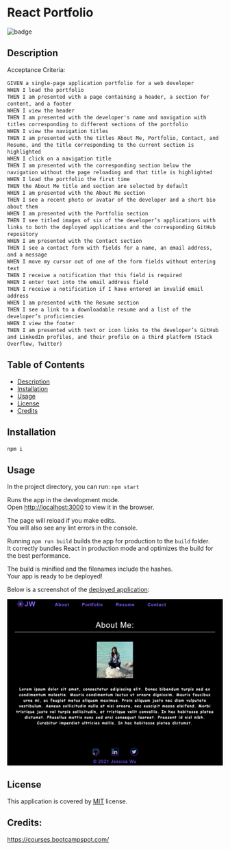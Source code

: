 # React Portfolio

![badge](https://img.shields.io/badge/license-MIT-brightgreen)

  ## Description
  Acceptance Criteria:

  ```
GIVEN a single-page application portfolio for a web developer
WHEN I load the portfolio
THEN I am presented with a page containing a header, a section for content, and a footer
WHEN I view the header
THEN I am presented with the developer's name and navigation with titles corresponding to different sections of the portfolio
WHEN I view the navigation titles
THEN I am presented with the titles About Me, Portfolio, Contact, and Resume, and the title corresponding to the current section is highlighted
WHEN I click on a navigation title
THEN I am presented with the corresponding section below the navigation without the page reloading and that title is highlighted
WHEN I load the portfolio the first time
THEN the About Me title and section are selected by default
WHEN I am presented with the About Me section
THEN I see a recent photo or avatar of the developer and a short bio about them
WHEN I am presented with the Portfolio section
THEN I see titled images of six of the developer’s applications with links to both the deployed applications and the corresponding GitHub repository
WHEN I am presented with the Contact section
THEN I see a contact form with fields for a name, an email address, and a message
WHEN I move my cursor out of one of the form fields without entering text
THEN I receive a notification that this field is required
WHEN I enter text into the email address field
THEN I receive a notification if I have entered an invalid email address
WHEN I am presented with the Resume section
THEN I see a link to a downloadable resume and a list of the developer’s proficiencies
WHEN I view the footer
THEN I am presented with text or icon links to the developer’s GitHub and LinkedIn profiles, and their profile on a third platform (Stack Overflow, Twitter) 
```

  ## Table of Contents
  - [Description](#description)
  - [Installation](#installation)
  - [Usage](#usage)
  - [License](#license)
  - [Credits](#credits)

  ## Installation
  `npm i` 

  ## Usage

  In the project directory, you can run: `npm start`

  Runs the app in the development mode.\
  Open [http://localhost:3000](http://localhost:3000) to view it in the browser.

  The page will reload if you make edits.\
  You will also see any lint errors in the console.

  Running `npm run build` builds the app for production to the `build` folder.\
  It correctly bundles React in production mode and optimizes the build for the best performance.

  The build is minified and the filenames include the hashes.\
  Your app is ready to be deployed!

  Below is a screenshot of the [deployed application](http://jessibewu.github.io/react-portfolio): 

  ![Screenshot](https://github.com/jessibewu/react-portfolio/blob/main/src/assets/images/screenshot.PNG?raw=true) 

  ## License
  This application is covered by [MIT](https://opensource.org/licenses/MIT) license. 
  
  ## Credits: 
  https://courses.bootcampspot.com/
